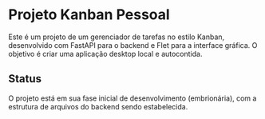 # Projeto Kanban Pessoal

Este é um projeto de um gerenciador de tarefas no estilo Kanban, desenvolvido com FastAPI para o backend e Flet para a interface gráfica. O objetivo é criar uma aplicação desktop local e autocontida.

## Status

O projeto está em sua fase inicial de desenvolvimento (embrionária), com a estrutura de arquivos do backend sendo estabelecida.
